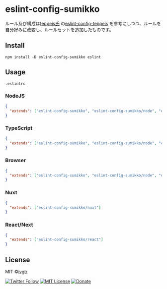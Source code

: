 # eslint-config-sumikko
ルール及び構成は[teppeis氏](https://github.com/teppeis) の[eslint-config-teppeis](https://github.com/ivgtr/eslint-config-sumikko) を参考にしつつ、ルールを自分好みに改変し、ルールセットを追加したものです。

## Install

```
npm install -D eslint-config-sumikko eslint
```

## Usage

`.eslintrc`
### NodeJS

```json
{
  "extends": ["eslint-config-sumikko", "eslint-config-sumikko/node", "eslint-config-sumikko/prettier"]
}
```

### TypeScript

```json
{
  "extends": ["eslint-config-sumikko", "eslint-config-sumikko/node", "eslint-config-sumikko/ts", "eslint-config-sumikko/prettier"]
}
```

### Browser

```json
{
  "extends": ["eslint-config-sumikko", "eslint-config-sumikko/node", "eslint-config-sumikko/ts", "eslint-config-sumikko/browser", "eslint-config-sumikko/prettier"]
}
```

### Nuxt

```json
{
  "extends": ["eslint-config-sumikko/nuxt"]
}
```

### React/Next

```json
{
  "extends": ["eslint-config-sumikko/react"]
}
```

## License
MIT ©[ivgtr](https://github.com/ivgtr)

[![Twitter Follow](https://img.shields.io/twitter/follow/mawaru_hana?style=social)](https://twitter.com/mawaru_hana) [![MIT License](http://img.shields.io/badge/license-MIT-blue.svg?style=flat)](LICENSE) [![Donate](https://img.shields.io/badge/%EF%BC%84-support-green.svg?style=flat-square)](https://www.buymeacoffee.com/ivgtr)  
